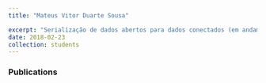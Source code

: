 ```yaml
---
title: "Mateus Vitor Duarte Sousa"

excerpt: "Serialização de dados abertos para dados conectados (em andamento)"
date: 2018-02-23
collection: students
---
```


### Publications
